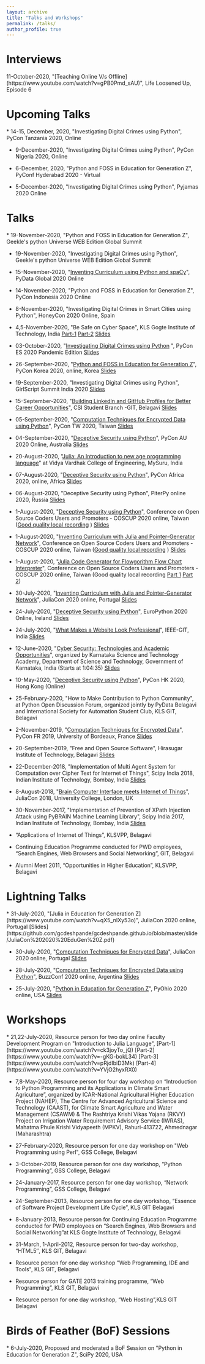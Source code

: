 ```yaml
---
layout: archive
title: "Talks and Workshops"
permalink: /talks/
author_profile: true
---
```

<h1>Interviews</h1>
11-October-2020, "[Teaching Online V/s Offline](https://www.youtube.com/watch?v=gPB0Pmd_sAU)", Life Loosened Up, Episode 6 

<h1>Upcoming Talks</h1>
* 14-15, December, 2020, "Investigating Digital Crimes using Python", PyCon Tanzania 2020, Online

* 9-December-2020, "Investigating Digital Crimes using Python", PyCon Nigeria 2020, Online

* 6-December, 2020, "Python and FOSS in Education for Generation Z", PyConf Hyderabad 2020 - Virtual

* 5-December-2020, "Investigating Digital Crimes using Python", Pyjamas 2020 Online


<h1>Talks</h1>
* 19-November-2020, "Python and FOSS in Education for Generation Z", Geekle's python Universe WEB Edition Global Summit 

* 19-November-2020, "Investigating Digital Crimes using Python", Geekle's python Universe WEB Edition Global Summit

* 15-November-2020, "[Inventing Curriculum using Python and spaCy](https://www.youtube.com/watch?v=O6QeM_vC5KI)", PyData Global 2020 Online

* 14-November-2020, "Python and FOSS in Education for Generation Z", PyCon Indonesia 2020 Online

* 8-November-2020, "Investigating Digital Crimes in Smart Cities using Python", HoneyCon 2020 Online, Spain

* 4,5-November-2020, "Be Safe on Cyber Space", KLS Gogte Institute of Technology, India [Part-1](https://www.youtube.com/watch?v=dAdrL74sOjU) [Part-2](https://www.youtube.com/watch?v=ISzcTuNSnA4) [Slides](https://github.com/gcdeshpande/gcdeshpande.github.io/blob/master/slide/BeSafe.pdf)

* 03-October-2020, "[Investigating Digital Crimes using Python](https://www.youtube.com/watch?v=0Jt-xm7kC2Y&t) ", PyCon ES 2020 Pandemic Edition [Slides](https://github.com/gcdeshpande/gcdeshpande.github.io/blob/master/slide/pycones.pdf)

* 26-September-2020, "[Python and FOSS in Education for Generation Z](https://www.youtube.com/watch?v=KT-W2zWkD0c)", PyCon Korea 2020, online, Korea [Slides](https://github.com/gcdeshpande/gcdeshpande.github.io/blob/master/slide/PyConKR-2020-Gajendra.pdf)

* 19-September-2020, "Investigating Digital Crimes using Python", GirlScript Summit India 2020 [Slides](https://github.com/gcdeshpande/gcdeshpande.github.io/blob/master/slide/GirlScript.pdf)

* 15-September-2020, "[Building LinkedIn and GitHub Profiles for Better Career Opportunities](https://www.youtube.com/watch?v=ZMd7PVDfWxQ)", CSI Student Branch -GIT, Belagavi
[Slides](https://github.com/gcdeshpande/gcdeshpande.github.io/blob/master/slide/CSI-Webinar.pdf)

* 05-September-2020, "[Computation Techniques for Encrypted Data using Python](https://www.youtube.com/watch?v=AFPnHqthjGs)", PyCon TW 2020, Taiwan [Slides](https://github.com/gcdeshpande/gcdeshpande.github.io/blob/master/slide/PyConTW.pdf)

* 04-September-2020, "[Deceptive Security using Python](https://www.youtube.com/watch?v=LYifJ0e1vbw)", PyCon AU 2020 Online, Australia [Slides](https://github.com/gcdeshpande/gcdeshpande.github.io/blob/master/slide/pyconAU.pdf)

* 20-August-2020, "[Julia: An Introduction to new age programming language](https://www.youtube.com/watch?v=kTU9bshp1vQ)" at Vidya Vardhak College of Engineering, MySuru, India

* 07-August-2020, "[Deceptive Security using Python](https://www.youtube.com/watch?v=RQa7yt0-ktk)", PyCon Africa 2020, online, Africa [Slides](https://github.com/gcdeshpande/gcdeshpande.github.io/blob/master/slide/PyConAfrica.pdf)

* 06-August-2020, "Deceptive Security using Python", PiterPy online 2020, Russia [Slides](https://github.com/gcdeshpande/gcdeshpande.github.io/blob/master/slide/PiterPy.pdf)

* 1-August-2020, "[Deceptive Security using Python](https://www.youtube.com/watch?v=-WfPvIbbpYI)", Conference on Open Source Coders Users and Promoters - COSCUP 2020 online, Taiwan ([Good quality local recording](https://www.youtube.com/watch?v=McH0WZdt2s4) ) [Slides](https://github.com/gcdeshpande/gcdeshpande.github.io/blob/master/slide/Coscup-deception.pdf)

* 1-August-2020, "[Inventing Curriculum with Julia and Pointer-Generator Network](https://www.youtube.com/watch?v=P4OpW_26Aj8)", Conference on Open Source Coders Users and Promoters - COSCUP 2020 online, Taiwan ([Good quality local recording](https://www.youtube.com/watch?v=shM_d5rwpHQ) ) [Slides](https://github.com/gcdeshpande/gcdeshpande.github.io/blob/master/slide/COSCUP_Julia_NLP.pdf)

* 1-August-2020, "[Julia Code Generator for Flowgorithm Flow Chart Interpreter](https://www.youtube.com/watch?v=5uDzpTLXYT8)", Conference on Open Source Coders Users and Promoters - COSCUP 2020 online, Taiwan (Good quality local recording [Part 1](https://www.youtube.com/watch?v=F78ym2gia_c) [Part 2](https://www.youtube.com/watch?v=PPqba_Yj9RU))

* 30-July-2020, "[Inventing Curriculum with Julia and Pointer-Generator Network](https://www.youtube.com/watch?v=s9vOPTDpCzI)", JuliaCon 2020 online, Portugal [Slides](https://github.com/gcdeshpande/gcdeshpande.github.io/blob/master/slide/JuliaCon_NLP.pdf)

* 24-July-2020, "[Deceptive Security using Python](https://www.youtube.com/watch?v=nR6hqmJ3GJM)", EuroPython 2020 Online, Ireland [Slides](https://github.com/gcdeshpande/gcdeshpande.github.io/blob/master/slide/EuroPython.pdf)

* 24-July-2020, "[What Makes a Website Look Professional](https://www.youtube.com/watch?v=AAfxJiXe8wE&)", IEEE-GIT, India [Slides](https://github.com/gcdeshpande/gcdeshpande.github.io/blob/master/slide/ieee.pdf)

* 12-June-2020, "[Cyber Security: Technologies and Academic Opportunities](https://www.youtube.com/watch?v=iqZHo2eY84I)", organized by Karnataka Science and Technology Academy, Department of Science and Technology, Government of Karnataka, India (Starts at 1:04:35) [Slides](https://github.com/gcdeshpande/gcdeshpande.github.io/blob/master/slide/Cyber_ksta.pdf)

* 10-May-2020, "[Deceptive Security using Python](https://www.youtube.com/watch?v=N1ZcjR6yMlM)", PyCon HK 2020, Hong Kong (Online)

* 25-February-2020, "How to Make Contribution to Python Community", at Python Open Discussion Forum, organized jointly by PyData Belagavi and International Society for Automation Student Club, KLS GIT, Belagavi

* 2-November-2019, "[Computation Techniques for Encrypted Data](https://www.youtube.com/watch?v=Z6rHSFutxtY)", PyCon FR 2019, University of Bordeaux, France [Slides](https://github.com/gcdeshpande/gcdeshpande.github.io/blob/master/slide/PyConFR2019.pdf)

* 20-September-2019, "Free and Open Source Software", Hirasugar Institute of Technology, Belagavi [Slides](https://github.com/gcdeshpande/gcdeshpande.github.io/blob/master/slide/Talk_HIT.pdf)

* 22-December-2018, "Implementation of Multi Agent System for Computation over Cipher Text for Internet of Things", Scipy India 2018, Indian Institute of Technology, Bombay, India [Slides](https://github.com/gcdeshpande/gcdeshpande.github.io/blob/master/slide/scipy2018.pdf)

* 8-August-2018, "[Brain Computer Interface meets Internet of Things](https://www.youtube.com/watch?v=L3tBcUxJsvU)", JuliaCon 2018, University College, London, UK

* 30-November-2017, "Implementation of Prevention of XPath Injection Attack using PyBRAIN Machine Learning Library", Scipy India 2017, Indian Institute of Technology, Bombay, India [Slides](https://github.com/gcdeshpande/gcdeshpande.github.io/blob/master/slide/scipy_india_2017.pdf)

* “Applications of Internet of Things”, KLSVPP, Belagavi

*	Continuing Education Programme conducted for PWD employees, “Search Engines, Web Browsers and Social Networking”, GIT, Belagavi

*	Alumni Meet 2011, “Opportunities in Higher Education”, KLSVPP, Belagavi

<h1>Lightning Talks</h1>
* 31-July-2020, "[Julia in Education for Generation Z](https://www.youtube.com/watch?v=qX5_nIXy53o)", JuliaCon 2020 online, Portugal [Slides](https://github.com/gcdeshpande/gcdeshpande.github.io/blob/master/slide/JuliaCon%202020%20EduGen%20Z.pdf) 

* 30-July-2020, "[Computation Techniques for Encrypted Data](https://www.youtube.com/watch?v=F1arZCsspdY)", JuliaCon 2020 online, Portugal [Slides](https://github.com/gcdeshpande/gcdeshpande.github.io/blob/master/slide/JuliaCon%202020%20EncData.pdf) 

* 28-July-2020, "[Computation Techniques for Encrypted Data using Python](https://www.youtube.com/watch?v=Tfscs1MoEt0)", BuzzConf 2020 online, Argentina [Slides](https://github.com/gcdeshpande/gcdeshpande.github.io/blob/master/slide/BuzzConf2020.pdf)

* 25-July-2020, "[Python in Education for Generation Z](https://www.youtube.com/watch?v=hzABPEzM-pE)", PyOhio 2020 online, USA [Slides](https://github.com/gcdeshpande/gcdeshpande.github.io/blob/master/slide/PyOhio2020.pdf)

<h1>Workshops</h1>
* 21,22-July-2020, Resource person for two day online Faculty Development Program on "Introduction to Julia Language", [Part-1](https://www.youtube.com/watch?v=ck3joyTo_jQ)  [Part-2](https://www.youtube.com/watch?v=-gKG-bokL34)  [Part-3](https://www.youtube.com/watch?v=pRjdIbiD3Mk)  [Part-4](https://www.youtube.com/watch?v=YVjO2hyxRX0)

* 7,8-May-2020, Resource person for four day workshop on “Introduction to Python Programming and its Applications in Climate Smart Agriculture”, organized by ICAR-National Agricultural Higher Education Project (NAHEP), The Centre for Advanced Agricultural Science and Technology (CAAST), for Climate Smart Agriculture and Water Management (CSAWM) & The Rashtriya Krishi Vikas Yojana (RKVY) Project on Irrigation Water Requirement Advisory Service (IWRAS), Mahatma Phule Krishi Vidyapeeth (MPKV), Rahuri-413722, Ahmednagar (Maharashtra) 

* 27-February-2020, Resource person for one day workshop on "Web Programming using Perl", GSS College, Belagavi

*	3-October-2019, Resource person for one day workshop, “Python Programming”, GSS College, Belagavi

* 24-January-2017, Resource person for one day workshop, “Network Programming”, GSS College, Belagavi

*	24-September-2013, Resource person for one day workshop, “Essence of Software Project Development Life Cycle”, KLS GIT Belagavi

* 8-January-2013,  Resource person for Continuing Education Programme conducted for PWD employees on “Search Engines, Web Browsers and Social Networking”at KLS Gogte Institute of Technology, Belagavi

*	31-March, 1-April-2012, Resource person for two-day workshop, “HTML5″, KLS GIT, Belagavi

* Resource person for one day workshop "Web Programming, IDE and Tools", KLS GIT, Belagavi

*	Resource person for GATE 2013 training programme, “Web Programming”, KLS GIT, Belagavi

*	Resource person for one day workshop, “Web Hosting”,KLS GIT Belagavi

<h1> Birds of Feather (BoF) Sessions</h1>
* 6-July-2020, Proposed and moderated a BoF Session on "Python in Education for Generation Z", SciPy 2020, USA

